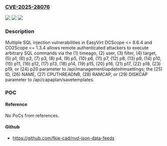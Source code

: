 ### [CVE-2025-28076](https://cve.mitre.org/cgi-bin/cvename.cgi?name=CVE-2025-28076)
![](https://img.shields.io/static/v1?label=Product&message=n%2Fa&color=blue)
![](https://img.shields.io/static/v1?label=Version&message=n%2Fa%20&color=brightgreen)
![](https://img.shields.io/static/v1?label=Vulnerability&message=n%2Fa&color=brightgreen)

### Description

Multiple SQL injection vulnerabilities in EasyVirt DCScope <= 8.6.4 and CO2Scope <= 1.3.4 allows remote authenticated attackers to execute arbitrary SQL commands via the (1) timeago, (2) user, (3) filter, (4) target, (5) p1, (6) p2, (7) p3, (8) p4, (9) p5, (10) p6, (11) p7, (12) p8, (13) p9, (14) p10, (15) p11, (16) p12, (17) p13, (18) p14, (19) p15, (20) p16, (21) p17, (22) p18, (23) p19, or (24) p20 parameter to /api/management/updateihmsettings; the (25) ID, (26) NAME, (27) CPUTHREADNB, (28) RAMCAP, or (29) DISKCAP parameter to /api/capaplan/savetemplates.

### POC

#### Reference
No PoCs from references.

#### Github
- https://github.com/fkie-cad/nvd-json-data-feeds


